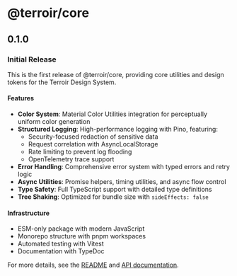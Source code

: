 # @terroir/core

## 0.1.0

### Initial Release

This is the first release of @terroir/core, providing core utilities and design tokens for the Terroir Design System.

#### Features

- **Color System**: Material Color Utilities integration for perceptually uniform color generation
- **Structured Logging**: High-performance logging with Pino, featuring:
  - Security-focused redaction of sensitive data
  - Request correlation with AsyncLocalStorage
  - Rate limiting to prevent log flooding
  - OpenTelemetry trace support
- **Error Handling**: Comprehensive error system with typed errors and retry logic
- **Async Utilities**: Promise helpers, timing utilities, and async flow control
- **Type Safety**: Full TypeScript support with detailed type definitions
- **Tree Shaking**: Optimized for bundle size with `sideEffects: false`

#### Infrastructure

- ESM-only package with modern JavaScript
- Monorepo structure with pnpm workspaces
- Automated testing with Vitest
- Documentation with TypeDoc

For more details, see the [README](./README.md) and [API documentation](https://terroir-ds.github.io/core/api/).
